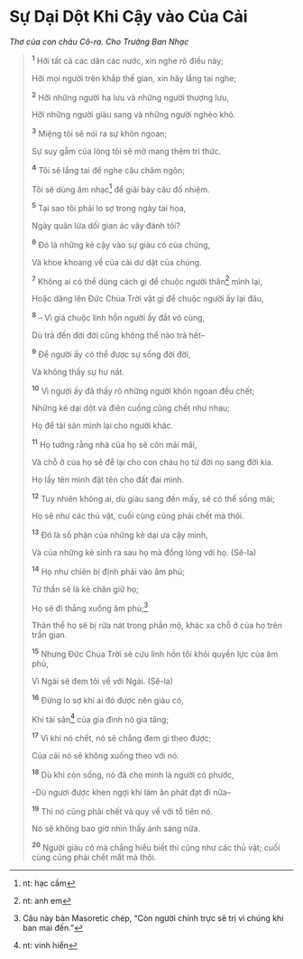 # Sự Dại Dột Khi Cậy vào Của Cải
*Thơ của con cháu Cô-ra. Cho Trưởng Ban Nhạc*

> <sup><b>1</b></sup> Hỡi tất cả các dân các nước, xin nghe rõ điều này;
>
> Hỡi mọi người trên khắp thế gian, xin hãy lắng tai nghe;
>
> <sup><b>2</b></sup> Hỡi những người hạ lưu và những người thượng lưu,
>
> Hỡi những người giàu sang và những người nghèo khó.
>
> <sup><b>3</b></sup> Miệng tôi sẽ nói ra sự khôn ngoan;
>
> Sự suy gẫm của lòng tôi sẽ mở mang thêm tri thức.
>
> <sup><b>4</b></sup> Tôi sẽ lắng tai để nghe câu châm ngôn;
>
> Tôi sẽ dùng âm nhạc[^1-02c24fe2-a30f-47e0-a39d-639565d9354c] để giãi bày câu đố nhiệm.
>
> <sup><b>5</b></sup> Tại sao tôi phải lo sợ trong ngày tai họa,
>
> Ngày quân lừa dối gian ác vây đánh tôi?
>
> <sup><b>6</b></sup> Đó là những kẻ cậy vào sự giàu có của chúng,
>
> Và khoe khoang về của cải dư dật của chúng.
>
> <sup><b>7</b></sup> Không ai có thể dùng cách gì để chuộc người thân[^2-02c24fe2-a30f-47e0-a39d-639565d9354c] mình lại,
>
> Hoặc dâng lên Đức Chúa Trời vật gì để chuộc người ấy lại đâu,
>
> <sup><b>8</b></sup> – Vì giá chuộc linh hồn người ấy đắt vô cùng,
>
> Dù trả đến đời đời cũng không thể nào trả hết–
>
> <sup><b>9</b></sup> Để người ấy có thể được sự sống đời đời,
>
> Và không thấy sự hư nát.
>
> <sup><b>10</b></sup> Vì người ấy đã thấy rõ những người khôn ngoan đều chết;
>
> Những kẻ dại dột và điên cuồng cũng chết như nhau;
>
> Họ để tài sản mình lại cho người khác.
>
> <sup><b>11</b></sup> Họ tưởng rằng nhà của họ sẽ còn mãi mãi,
>
> Và chỗ ở của họ sẽ để lại cho con cháu họ từ đời nọ sang đời kia.
>
> Họ lấy tên mình đặt tên cho đất đai mình.
>
> <sup><b>12</b></sup> Tuy nhiên không ai, dù giàu sang đến mấy, sẽ có thể sống mãi;
>
> Họ sẽ như các thú vật, cuối cùng cũng phải chết mà thôi.
>
> <sup><b>13</b></sup> Đó là số phận của những kẻ dại ưa cậy mình,
>
> Và của những kẻ sinh ra sau họ mà đồng lòng với họ. (Sê-la)
>
> <sup><b>14</b></sup> Họ như chiên bị định phải vào âm phủ;
>
> Tử thần sẽ là kẻ chăn giữ họ;
>
> Họ sẽ đi thẳng xuống âm phủ;[^3-02c24fe2-a30f-47e0-a39d-639565d9354c]
>
> Thân thể họ sẽ bị rữa nát trong phần mộ, khác xa chỗ ở của họ trên trần gian.
>
> <sup><b>15</b></sup> Nhưng Đức Chúa Trời sẽ cứu linh hồn tôi khỏi quyền lực của âm phủ,
>
> Vì Ngài sẽ đem tôi về với Ngài. (Sê-la)
>
> <sup><b>16</b></sup> Đừng lo sợ khi ai đó được nên giàu có,
>
> Khi tài sản[^4-02c24fe2-a30f-47e0-a39d-639565d9354c] của gia đình nó gia tăng;
>
> <sup><b>17</b></sup> Vì khi nó chết, nó sẽ chẳng đem gì theo được;
>
> Của cải nó sẽ không xuống theo với nó.
>
> <sup><b>18</b></sup> Dù khi còn sống, nó đã cho mình là người có phước,
>
> –Dù ngươi được khen ngợi khi làm ăn phát đạt đi nữa–
>
> <sup><b>19</b></sup> Thì nó cũng phải chết và quy về với tổ tiên nó.
>
> Nó sẽ không bao giờ nhìn thấy ánh sáng nữa.
>
> <sup><b>20</b></sup> Người giàu có mà chẳng hiểu biết thì cũng như các thú vật; cuối cùng cũng phải chết mất mà thôi.

[^1-02c24fe2-a30f-47e0-a39d-639565d9354c]: nt: hạc cầm
[^2-02c24fe2-a30f-47e0-a39d-639565d9354c]: nt: anh em
[^3-02c24fe2-a30f-47e0-a39d-639565d9354c]: Câu này bản Masoretic chép, “Còn người chính trực sẽ trị vì chúng khi ban mai đến.”
[^4-02c24fe2-a30f-47e0-a39d-639565d9354c]: nt: vinh hiển